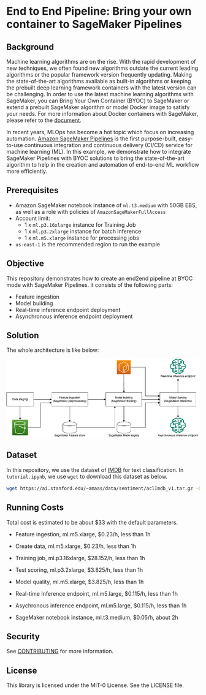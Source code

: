 # End to End Pipeline: Bring your own container to SageMaker Pipelines

## Background
Machine learning algorithms are on the rise. With the rapid development of new techniques, we often found new algorithms outdate the current leading algorithms or the popular framework version frequently updating. Making the state-of-the-art algorithms available as built-in algorithms or keeping the prebuilt deep learning framework containers with the latest version can be challenging. In order to use the latest machine learning algorithms with SageMaker, you can Bring Your Own Container (BYOC) to SageMaker or extend a prebuilt SageMaker algorithm or model Docker image to satisfy your needs. For more information about Docker containers with SageMaker, please refer to the [document](https://docs.aws.amazon.com/sagemaker/latest/dg/docker-containers.html). 

In recent years, MLOps has become a hot topic which focus on increasing automation. [Amazon SageMaker Pipelines](https://aws.amazon.com/sagemaker/pipelines/) is the first purpose-built, easy-to-use continuous integration and continuous delivery (CI/CD) service for machine learning (ML). In this example, we demonstrate how to integrate SageMaker Pipelines with BYOC solutions to bring the state-of-the-art algorithm to help in the creation and automation of end-to-end ML workflow more efficiently.

## Prerequisites
- Amazon SageMaker notebook instance of `ml.t3.medium` with 50GB EBS, as well as a role with policies of `AmazonSageMakerFullAccess`
- Account limit:
    - 1 x `ml.p3.16xlarge` instance for Training Job
    - 1 x `ml.p3.2xlarge` instance for batch inference
    - 1 x `ml.m5.xlarge` instance for processing jobs
- `us-east-1` is the recommended region to run the example

## Objective
This repository demonstrates how to create an end2end pipeline at BYOC mode with SageMaker Pipelines. it consists of the following parts:
- Feature ingestion
- Model building
- Real-time inference endpoint deployment
- Asynchronous inference endpoint deployment

## Solution
The whole architecture is like below:
<div align="center"><img width="800" src="images/byoc_mlops_nb.png"></img></div>

## Dataset
In this repository, we use the dataset of [IMDB](https://ai.stanford.edu/~amaas/data/sentiment/) for text classification. In `tutorial.ipynb`, we use `wget` to download this dataset as below.
```bash
wget https://ai.stanford.edu/~amaas/data/sentiment/aclImdb_v1.tar.gz -O aclImdb_v1.tar.gz
```



## Running Costs

Total cost is estimated to be about $33 with the default parameters.

- Feature ingestion, ml.m5.xlarge, $0.23/h, less than 1h

- Create data, ml.m5.xlarge, $0.23/h, less than 1h

- Training job, ml.p3.16xlarge, $28.152/h, less than 1h

- Test scoring, ml.p3.2xlarge, $3.825/h, less than 1h

- Model quality, ml.m5.xlarge, $3.825/h, less than 1h

- Real-time Inference endpoint, ml.m5.large, $0.115/h, less than 1h
- Asychronous inference endpoint, ml.m5.large, $0.115/h, less than 1h
- SageMaker notebook instance, ml.t3.medium, $0.05/h, about 2h





## Security

See [CONTRIBUTING](CONTRIBUTING.md#security-issue-notifications) for more information.

## License

This library is licensed under the MIT-0 License. See the LICENSE file.
